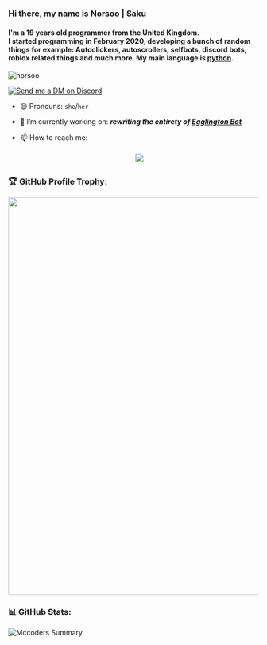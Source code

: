 ### Hi there, my name is Norsoo | Saku
#### I'm a 19 years old programmer from the United Kingdom.</br> I started programming in February 2020, developing a bunch of random things for example: Autoclickers, autoscrollers, selfbots, discord bots, roblox related things and much more. My main language is [python](https://python.org).
<p align="left" >
     <img src="https://komarev.com/ghpvc/?username=norsoo&style=flat" alt=norsoo>
</p>


<p align="left">
  <a href="https://discord.com/users/201437774040137728" target="_blank">
    <img src="https://img.shields.io/badge/-Discord-5865F2?style=for-the-badge&logo=discord&logoColor=white" alt="Send me a DM on Discord">
  </a>
</p>

- 😄 Pronouns: `she`/`her`
- 🔭 I’m currently working on: ***rewriting the entirety of [Egglington Bot](https://eggbot.site)***

- 📫 How to reach me: 
    <center>
      <a href='https://discord.gg/VAR8sutF'>
        <img src="https://discord.c99.nl/widget/theme-3/201437774040137728.png" style='padding: 5px'>
      </a>
    </center>


### 🏆 GitHub Profile Trophy:
<center>
  <a href="https://github.com/ryo-ma/github-profile-trophy">
    <img width=800 src="https://github-profile-trophy.vercel.app/?username=norsoo&column=8&theme=discord&no-frame=true&no-bg=true"/>
  </a>
</center>


### 📊 GitHub Stats:
![Mccoders Summary](https://github-profile-summary-cards.vercel.app/api/cards/profile-details?username=norsoo&theme=monokai)
